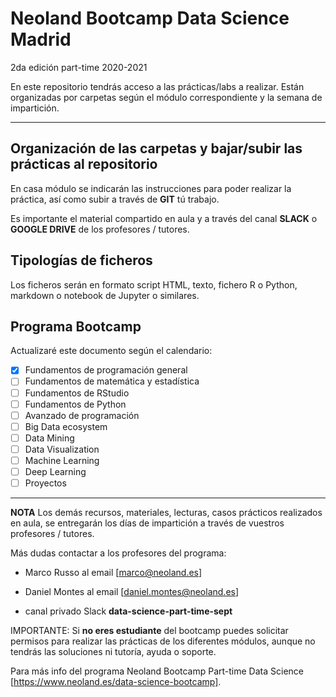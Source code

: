 # Neoland Bootcamp Data Science Madrid 
2da edición part-time 2020-2021

En este repositorio tendrás acceso a las prácticas/labs a realizar. Están organizadas por carpetas según el módulo correspondiente y la semana de impartición.

***

## Organización de las carpetas y bajar/subir las prácticas al repositorio

En casa módulo se indicarán las instrucciones para poder realizar la práctica, así como subir a través de **GIT** tú trabajo. 

Es importante el material compartido en aula y a través del canal **SLACK** o **GOOGLE DRIVE** de los profesores / tutores.



## Tipologías de ficheros

Los ficheros serán en formato script HTML, texto, fichero R o Python, markdown o notebook de Jupyter o similares.


## Programa Bootcamp

Actualizaré este documento según el calendario:

- [X] Fundamentos de programación general
- [ ] Fundamentos de matemática y estadística
- [ ] Fundamentos de RStudio
- [ ] Fundamentos de Python
- [ ] Avanzado de programación
- [ ] Big Data ecosystem
- [ ] Data Mining
- [ ] Data Visualization
- [ ] Machine Learning 
- [ ] Deep Learning
- [ ] Proyectos

***

**NOTA**
Los demás recursos, materiales, lecturas, casos prácticos realizados en aula, se entregarán los días de impartición a través de vuestros profesores / tutores.

Más dudas contactar a los profesores del programa:
- Marco Russo al email [marco@neoland.es]
- Daniel Montes al email [daniel.montes@neoland.es]

 - canal privado Slack **data-science-part-time-sept**

IMPORTANTE: Si **no eres estudiante** del bootcamp puedes solicitar permisos para realizar las prácticas de los diferentes módulos, aunque no tendrás las soluciones ni tutoría, ayuda o soporte.

Para más info del programa Neoland Bootcamp Part-time Data Science [https://www.neoland.es/data-science-bootcamp].

